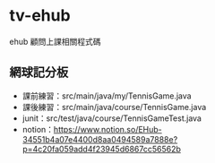 # tv-ehub
ehub 顧問上課相關程式碼

## 網球記分板
- 課前練習：src/main/java/my/TennisGame.java
- 課後練習：src/main/java/course/TennisGame.java
- junit：src/test/java/course/TennisGameTest.java
- notion：https://www.notion.so/EHub-34551b4a07e4400d8aa0494589a7888e?p=4c20fa059add4f23945d6867cc56562b